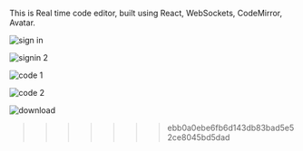 This is Real time code editor, built using React, WebSockets, CodeMirror, Avatar.

![sign in ](https://github.com/aditya2410-U/RealTime-Code-Collaborator/assets/102215488/bd5c425d-4762-47a6-9f3d-d706431b85d1)

![signin 2](https://github.com/aditya2410-U/RealTime-Code-Collaborator/assets/102215488/416767ef-8f14-49bf-bd18-4ec3fd71e8aa)

![code 1 ](https://github.com/aditya2410-U/RealTime-Code-Collaborator/assets/102215488/b435dca0-1433-49ac-bc87-96525e31f42c)

![code 2](https://github.com/aditya2410-U/RealTime-Code-Collaborator/assets/102215488/15d4a6db-ef81-4bce-b953-9ecb0f3aa2ca)

![download](https://github.com/aditya2410-U/RealTime-Code-Collaborator/assets/102215488/80f8a041-4b46-4aef-9369-cab812c7e3ca)


>>>>>>> ebb0a0ebe6fb6d143db83bad5e52ce8045bd5dad

